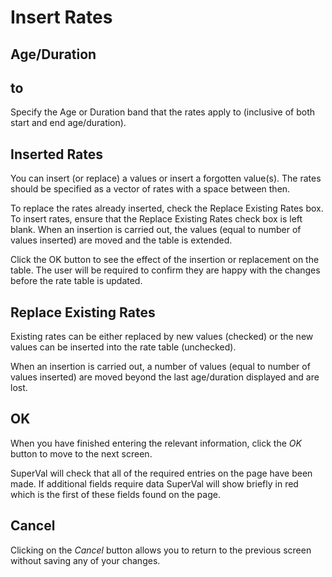 # Insert Rates



## Age/Duration

## to

Specify the Age or Duration band that the rates apply to (inclusive of
both start and end age/duration).

## Inserted Rates

You can insert (or replace) a values or insert a forgotten value(s). The
rates should be specified as a vector of rates with a space between
then.

To replace the rates already inserted, check the Replace Existing Rates
box. To insert rates, ensure that the Replace Existing Rates check box
is left blank. When an insertion is carried out, the values (equal to
number of values inserted) are moved and the table is extended.

Click the OK button to see the effect of the insertion or replacement on
the table. The user will be required to confirm they are happy with the
changes before the rate table is updated.

## Replace Existing Rates

Existing rates can be either replaced by new values (checked) or the new
values can be inserted into the rate table (unchecked).

When an insertion is carried out, a number of values (equal to number of
values inserted) are moved beyond the last age/duration displayed and
are lost.

## OK

When you have finished entering the relevant information, click the _OK_
button to move to the next screen.

SuperVal will check that all of the required entries on the page have
been made. If additional fields require data SuperVal will show briefly
in red which is the first of these fields found on the page.

## Cancel

Clicking on the _Cancel_ button allows you to return to the previous
screen without saving any of your changes.